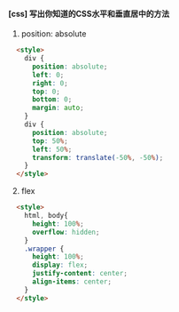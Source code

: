 #### [css] 写出你知道的CSS水平和垂直居中的方法
1. position: absolute
```html
  <style>
    div {
      position: absolute;
      left: 0;
      right: 0;
      top: 0;
      bottom: 0;
      margin: auto;
    }
    div {
      position: absolute;
      top: 50%;
      left: 50%;
      transform: translate(-50%, -50%);
    }
  </style>
```
2. flex
```html
  <style>
    html, body{
      height: 100%;
      overflow: hidden;
    }
    .wrapper {
      height: 100%;
      display: flex;
      justify-content: center;
      align-items: center;
    }
  </style>
```